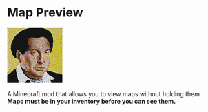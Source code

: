 # Map Preview

![Map Preview](src/main/resources/Hoyabembe.png)

A Minecraft mod that allows you to view maps without holding them.<br>
<b>Maps must be in your inventory before you can see them.<b/>
